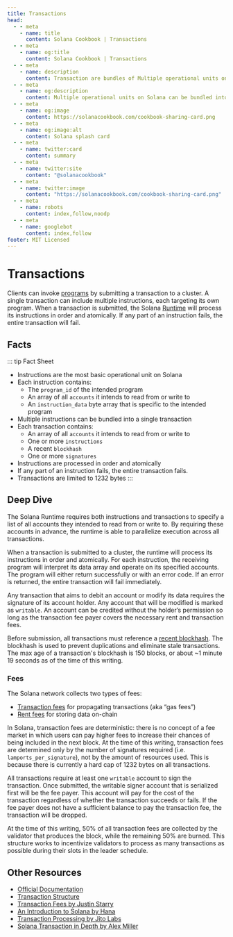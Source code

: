```yaml
---
title: Transactions
head:
  - - meta
    - name: title
      content: Solana Cookbook | Transactions
  - - meta
    - name: og:title
      content: Solana Cookbook | Transactions
  - - meta
    - name: description
      content: Transaction are bundles of Multiple operational units on Solana. Learn more about Transaction and Core Concepts at The Solana cookbook.
  - - meta
    - name: og:description
      content: Multiple operational units on Solana can be bundled into a single unit called Transaction. Learn more about Core Concepts at The Solana cookbook.
  - - meta
    - name: og:image
      content: https://solanacookbook.com/cookbook-sharing-card.png
  - - meta
    - name: og:image:alt
      content: Solana splash card
  - - meta
    - name: twitter:card
      content: summary
  - - meta
    - name: twitter:site
      content: "@solanacookbook"
  - - meta
    - name: twitter:image
      content: "https://solanacookbook.com/cookbook-sharing-card.png"
  - - meta
    - name: robots
      content: index,follow,noodp
  - - meta
    - name: googlebot
      content: index,follow
footer: MIT Licensed
---
```


# Transactions

Clients can invoke [programs](./programs.md) by submitting a transaction to a cluster. A single transaction can include multiple instructions, each targeting its own program. When a transaction is submitted, the Solana [Runtime](https://docs.solana.com/developing/programming-model/runtime) will process its instructions in order and atomically. If any part of an instruction fails, the entire transaction will fail.

## Facts

::: tip Fact Sheet
- Instructions are the most basic operational unit on Solana
- Each instruction contains:
    - The `program_id` of the intended program
    - An array of all `accounts` it intends to read from or write to
    - An `instruction_data` byte array that is specific to the intended program
- Multiple instructions can be bundled into a single transaction
- Each transaction contains:
    - An array of all `accounts` it intends to read from or write to
    - One or more `instructions`
    - A recent `blockhash`
    - One or more `signatures`
- Instructions are processed in order and atomically
- If any part of an instruction fails, the entire transaction fails.
- Transactions are limited to 1232 bytes
:::

## Deep Dive

The Solana Runtime requires both instructions and transactions to specify a list of all accounts they intended to read from or write to. By requiring these accounts in advance, the runtime is able to parallelize execution across all transactions.

When a transaction is submitted to a cluster, the runtime will process its instructions in order and atomically. For each instruction, the receiving program will interpret its data array and operate on its specified accounts. The program will either return successfully or with an error code. If an error is returned, the entire transaction will fail immediately.

Any transaction that aims to debit an account or modify its data requires the signature of its account holder. Any account that will be modified is marked as `writable`. An account can be credited without the holder’s permission so long as the transaction fee payer covers the necessary rent and transaction fees.

Before submission, all transactions must reference a [recent blockhash](https://docs.solana.com/developing/programming-model/transactions#recent-blockhash). The blockhash is used to prevent duplications and eliminate stale transactions. The max age of a transaction's blockhash is 150 blocks, or about ~1 minute 19 seconds as of the time of this writing.

### Fees

The Solana network collects two types of fees:
- [Transaction fees](https://docs.solana.com/transaction_fees) for propagating transactions (aka “gas fees”)
- [Rent fees](https://docs.solana.com/developing/programming-model/accounts#rent) for storing data on-chain 

In Solana, transaction fees are deterministic: there is no concept of a fee market in which users can pay higher fees to increase their chances of being included in the next block. At the time of this writing, transaction fees are determined only by the number of signatures required (i.e. `lamports_per_signature`), not by the amount of resources used. This is because there is currently a hard cap of 1232 bytes on all transactions.

All transactions require at least one `writable` account to sign the transaction. Once submitted, the writable signer account that is serialized first will be the fee payer. This account will pay for the cost of the transaction regardless of whether the transaction succeeds or fails. If the fee payer does not have a sufficient balance to pay the transaction fee, the transaction will be dropped.

At the time of this writing, 50% of all transaction fees are collected by the validator that produces the block, while the remaining 50% are burned. This structure works to incentivize validators to process as many transactions as possible during their slots in the leader schedule.

## Other Resources

- [Official Documentation](https://docs.solana.com/developing/programming-model/transactions)
- [Transaction Structure](https://solana.wiki/docs/solidity-guide/transactions/#solana-transaction-structure)
- [Transaction Fees by Justin Starry](https://jstarry.notion.site/Transaction-Fees-f09387e6a8d84287aa16a34ecb58e239)
- [An Introduction to Solana by Hana](https://2501babe.github.io/posts/solana101.html)
- [Transaction Processing by Jito Labs](https://jito-labs.medium.com/solana-validator-101-transaction-processing-90bcdc271143)
- [Solana Transaction in Depth by Alex Miller](https://medium.com/@asmiller1989/solana-transactions-in-depth-1f7f7fe06ac2)
